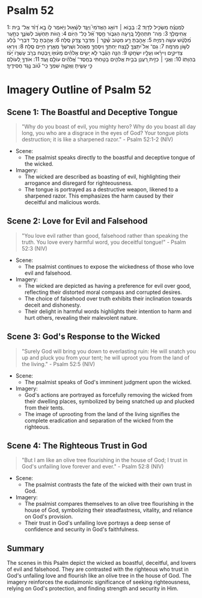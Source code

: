 # Psalm 52
1: לַמְנַצֵּ֗חַ מַשְׂכִּ֥יל לְדָוִֽד׃
2: בְּב֤וֹא ׀ דּוֹאֵ֣ג הָאֲדֹמִי֮ וַיַּגֵּ֪ד לְשָׁ֫א֥וּל וַיֹּ֥אמֶר ל֑וֹ בָּ֥א דָ֝וִ֗ד אֶל־ בֵּ֥ית אֲחִימֶֽלֶךְ׃
3: מַה־ תִּתְהַלֵּ֣ל בְּ֭רָעָה הַגִּבּ֑וֹר חֶ֥סֶד אֵ֝֗ל כָּל־ הַיּֽוֹם׃
4: הַ֭וּוֹת תַּחְשֹׁ֣ב לְשׁוֹנֶ֑ךָ כְּתַ֥עַר מְ֝לֻטָּ֗שׁ עֹשֵׂ֥ה רְמִיָּֽה׃
5: אָהַ֣בְתָּ רָּ֣ע מִטּ֑וֹב שֶׁ֓קֶר ׀ מִדַּבֵּ֖ר צֶ֣דֶק סֶֽלָה׃
6: אָהַ֥בְתָּ כָֽל־ דִּבְרֵי־ בָ֗לַע לְשׁ֣וֹן מִרְמָֽה׃
7: גַּם־ אֵל֮ יִתָּצְךָ֪ לָ֫נֶ֥צַח יַחְתְּךָ֣ וְיִסָּחֲךָ֣ מֵאֹ֑הֶל וְשֵֽׁרֶשְׁךָ֨ מֵאֶ֖רֶץ חַיִּ֣ים סֶֽלָה׃
8: וְיִרְא֖וּ צַדִּיקִ֥ים וְיִירָ֗אוּ וְעָלָ֥יו יִשְׂחָֽקוּ׃
9: הִנֵּ֤ה הַגֶּ֗בֶר לֹ֤א יָשִׂ֥ים אֱלֹהִ֗ים מָֽע֫וּזּ֥וֹ וַ֭יִּבְטַח בְּרֹ֣ב עָשְׁר֑וֹ יָ֝עֹ֗ז בְּהַוָּתֽוֹ׃
10: וַאֲנִ֤י ׀ כְּזַ֣יִת רַ֭עֲנָן בְּבֵ֣ית אֱלֹהִ֑ים בָּטַ֥חְתִּי בְחֶֽסֶד־ אֱ֝לֹהִ֗ים עוֹלָ֥ם וָעֶֽד׃
11: אוֹדְךָ֣ לְ֭עוֹלָם כִּ֣י עָשִׂ֑יתָ וַאֲקַוֶּ֖ה שִׁמְךָ֥ כִֽי־ ט֝֗וֹב נֶ֣גֶד חֲסִידֶֽיךָ׃

# Imagery Outline of Psalm 52

## Scene 1: The Boastful and Deceptive Tongue

> "Why do you boast of evil, you mighty hero? Why do you boast all day long, you who are a disgrace in the eyes of God? Your tongue plots destruction; it is like a sharpened razor." - Psalm 52:1-2 (NIV)

- Scene:
  - The psalmist speaks directly to the boastful and deceptive tongue of the wicked.
- Imagery:
  - The wicked are described as boasting of evil, highlighting their arrogance and disregard for righteousness.
  - The tongue is portrayed as a destructive weapon, likened to a sharpened razor. This emphasizes the harm caused by their deceitful and malicious words.

## Scene 2: Love for Evil and Falsehood

> "You love evil rather than good, falsehood rather than speaking the truth. You love every harmful word, you deceitful tongue!" - Psalm 52:3 (NIV)

- Scene:
  - The psalmist continues to expose the wickedness of those who love evil and falsehood.
- Imagery:
  - The wicked are depicted as having a preference for evil over good, reflecting their distorted moral compass and corrupted desires.
  - The choice of falsehood over truth exhibits their inclination towards deceit and dishonesty.
  - Their delight in harmful words highlights their intention to harm and hurt others, revealing their malevolent nature.

## Scene 3: God's Response to the Wicked

> "Surely God will bring you down to everlasting ruin: He will snatch you up and pluck you from your tent; he will uproot you from the land of the living." - Psalm 52:5 (NIV)

- Scene:
  - The psalmist speaks of God's imminent judgment upon the wicked.
- Imagery:
  - God's actions are portrayed as forcefully removing the wicked from their dwelling places, symbolized by being snatched up and plucked from their tents.
  - The image of uprooting from the land of the living signifies the complete eradication and separation of the wicked from the righteous.

## Scene 4: The Righteous Trust in God

> "But I am like an olive tree flourishing in the house of God; I trust in God's unfailing love forever and ever." - Psalm 52:8 (NIV)

- Scene:
  - The psalmist contrasts the fate of the wicked with their own trust in God.
- Imagery:
  - The psalmist compares themselves to an olive tree flourishing in the house of God, symbolizing their steadfastness, vitality, and reliance on God's provision.
  - Their trust in God's unfailing love portrays a deep sense of confidence and security in God's faithfulness.

## Summary

The scenes in this Psalm depict the wicked as boastful, deceitful, and lovers of evil and falsehood. They are contrasted with the righteous who trust in God's unfailing love and flourish like an olive tree in the house of God. The imagery reinforces the eudaimonic significance of seeking righteousness, relying on God's protection, and finding strength and security in Him.